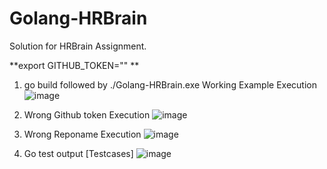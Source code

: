 # Golang-HRBrain
Solution for HRBrain Assignment.

**export GITHUB_TOKEN="<github token>"
**

1. go build followed by ./Golang-HRBrain.exe Working Example Execution
![image](https://user-images.githubusercontent.com/67869038/125777504-3814811f-4738-4583-8f7c-d6792889ca61.png)

2. Wrong Github token Execution
![image](https://user-images.githubusercontent.com/67869038/125777637-e26ceb6a-f85f-4e8b-a14e-e61439f5edbb.png)

3. Wrong Reponame Execution
![image](https://user-images.githubusercontent.com/67869038/125777687-64d01176-6068-4346-a68d-246346dfe765.png)

4. Go test output [Testcases]
![image](https://user-images.githubusercontent.com/67869038/125790322-000a1b20-fa5b-4c87-9b44-5a69306f7ef1.png)
